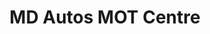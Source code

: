 ---
title: "MD Autos MOT Centre"
url: /chester-le-street/md-autos-mot-centre/
shop: Autowerkstatt
---